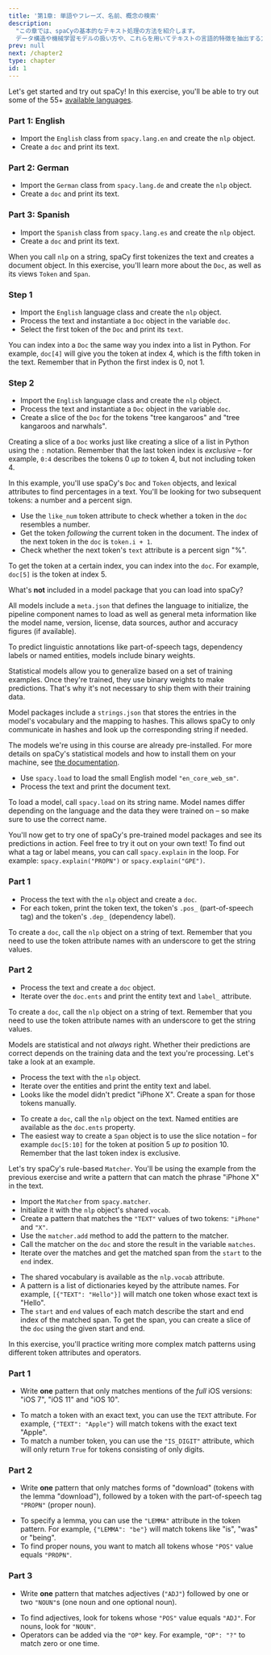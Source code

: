 ```yaml
---
title: '第1章: 単語やフレーズ、名前、概念の検索'
description:
  "この章では、spaCyの基本的なテキスト処理の方法を紹介します。
  データ構造や機械学習モデルの扱い方や、これらを用いてテキストの言語的特徴を抽出する方法を学んでいきます。"
prev: null
next: /chapter2
type: chapter
id: 1
---
```


<exercise id="1" title="spaCyはじめの一歩" type="slides">

<slides source="chapter1_01_introduction-to-spacy">
</slides>

</exercise>

<exercise id="2" title="Getting Started">

Let's get started and try out spaCy! In this exercise, you'll be able to try out
some of the 55+ [available languages](https://spacy.io/usage/models#languages).

### Part 1: English

- Import the `English` class from `spacy.lang.en` and create the `nlp` object.
- Create a `doc` and print its text.

<codeblock id="01_02_01">
</codeblock>

### Part 2: German

- Import the `German` class from `spacy.lang.de` and create the `nlp` object.
- Create a `doc` and print its text.

<codeblock id="01_02_02">
</codeblock>

### Part 3: Spanish

- Import the `Spanish` class from `spacy.lang.es` and create the `nlp` object.
- Create a `doc` and print its text.

<codeblock id="01_02_03">
</codeblock>

</exercise>

<exercise id="3" title="Documents, spans and tokens">

When you call `nlp` on a string, spaCy first tokenizes the text and creates a
document object. In this exercise, you'll learn more about the `Doc`, as well as
its views `Token` and `Span`.

### Step 1

- Import the `English` language class and create the `nlp` object.
- Process the text and instantiate a `Doc` object in the variable `doc`.
- Select the first token of the `Doc` and print its `text`.

<codeblock id="01_03_01">

You can index into a `Doc` the same way you index into a list in Python. For
example, `doc[4]` will give you the token at index 4, which is the fifth token
in the text. Remember that in Python the first index is 0, not 1.

</codeblock>

### Step 2

- Import the `English` language class and create the `nlp` object.
- Process the text and instantiate a `Doc` object in the variable `doc`.
- Create a slice of the `Doc` for the tokens "tree kangaroos" and "tree
  kangaroos and narwhals".

<codeblock id="01_03_02">

Creating a slice of a `Doc` works just like creating a slice of a list in Python
using the `:` notation. Remember that the last token index is _exclusive_ – for
example, `0:4` describes the tokens 0 _up to_ token 4, but not including
token 4.

</codeblock>

</exercise>

<exercise id="4" title="Lexical attributes">

In this example, you'll use spaCy's `Doc` and `Token` objects, and lexical
attributes to find percentages in a text. You'll be looking for two subsequent
tokens: a number and a percent sign.

- Use the `like_num` token attribute to check whether a token in the `doc`
  resembles a number.
- Get the token _following_ the current token in the document. The index of the
  next token in the `doc` is `token.i + 1`.
- Check whether the next token's `text` attribute is a percent sign "%".

<codeblock id="01_04">

To get the token at a certain index, you can index into the `doc`. For example,
`doc[5]` is the token at index 5.

</codeblock>

</exercise>

<exercise id="5" title="Statistical models" type="slides">

<slides source="chapter1_02_statistical-models">
</slides>

</exercise>

<exercise id="6" title="Model packages" type="choice">

What's **not** included in a model package that you can load into spaCy?

<choice>
<opt text="A meta file including the language, pipeline and license.">

All models include a `meta.json` that defines the language to initialize, the
pipeline component names to load as well as general meta information like the
model name, version, license, data sources, author and accuracy figures (if
available).

</opt>
<opt text="Binary weights to make statistical predictions.">

To predict linguistic annotations like part-of-speech tags, dependency labels or
named entities, models include binary weights.

</opt>
<opt correct="true" text="The labelled data that the model was trained on.">

Statistical models allow you to generalize based on a set of training examples.
Once they're trained, they use binary weights to make predictions. That's why
it's not necessary to ship them with their training data.

</opt>
<opt text="Strings of the model's vocabulary and their hashes.">

Model packages include a `strings.json` that stores the entries in the model's
vocabulary and the mapping to hashes. This allows spaCy to only communicate in
hashes and look up the corresponding string if needed.

</opt>
</choice>

</exercise>

<exercise id="7" title="Loading models">

The models we're using in this course are already pre-installed. For more
details on spaCy's statistical models and how to install them on your machine,
see [the documentation](https://spacy.io/usage/models).

- Use `spacy.load` to load the small English model `"en_core_web_sm"`.
- Process the text and print the document text.

<codeblock id="01_07">

To load a model, call `spacy.load` on its string name. Model names differ
depending on the language and the data they were trained on – so make sure to
use the correct name.

</codeblock>

</exercise>

<exercise id="8" title="Predicting linguistic annotations">

You'll now get to try one of spaCy's pre-trained model packages and see its
predictions in action. Feel free to try it out on your own text! To find out
what a tag or label means, you can call `spacy.explain` in the loop. For
example: `spacy.explain("PROPN")` or `spacy.explain("GPE")`.

### Part 1

- Process the text with the `nlp` object and create a `doc`.
- For each token, print the token text, the token's `.pos_` (part-of-speech tag)
  and the token's `.dep_` (dependency label).

<codeblock id="01_08_01">

To create a `doc`, call the `nlp` object on a string of text. Remember that you
need to use the token attribute names with an underscore to get the string
values.

</codeblock>

### Part 2

- Process the text and create a `doc` object.
- Iterate over the `doc.ents` and print the entity text and `label_` attribute.

<codeblock id="01_08_02">

To create a `doc`, call the `nlp` object on a string of text. Remember that you
need to use the token attribute names with an underscore to get the string
values.

</codeblock>

</exercise>

<exercise id="9" title="Predicting named entities in context">

Models are statistical and not _always_ right. Whether their predictions are
correct depends on the training data and the text you're processing. Let's take
a look at an example.

- Process the text with the `nlp` object.
- Iterate over the entities and print the entity text and label.
- Looks like the model didn't predict "iPhone X". Create a span for those tokens
  manually.

<codeblock id="01_09">

- To create a `doc`, call the `nlp` object on the text. Named entities are
  available as the `doc.ents` property.
- The easiest way to create a `Span` object is to use the slice notation – for
  example `doc[5:10]` for the token at position 5 _up to_ position 10. Remember
  that the last token index is exclusive.

</codeblock>

</exercise>

<exercise id="10" title="Rule-based matching" type="slides">

<slides source="chapter1_03_rule-based-matching">
</slides>

</exercise>

<exercise id="11" title="Using the Matcher">

Let's try spaCy's rule-based `Matcher`. You'll be using the example from the
previous exercise and write a pattern that can match the phrase "iPhone X" in
the text.

- Import the `Matcher` from `spacy.matcher`.
- Initialize it with the `nlp` object's shared `vocab`.
- Create a pattern that matches the `"TEXT"` values of two tokens: `"iPhone"`
  and `"X"`.
- Use the `matcher.add` method to add the pattern to the matcher.
- Call the matcher on the `doc` and store the result in the variable `matches`.
- Iterate over the matches and get the matched span from the `start` to the
  `end` index.

<codeblock id="01_11">

- The shared vocabulary is available as the `nlp.vocab` attribute.
- A pattern is a list of dictionaries keyed by the attribute names. For example,
  `[{"TEXT": "Hello"}]` will match one token whose exact text is "Hello".
- The `start` and `end` values of each match describe the start and end index of
  the matched span. To get the span, you can create a slice of the `doc` using
  the given start and end.

</codeblock>

</exercise>

<exercise id="12" title="Writing match patterns">

In this exercise, you'll practice writing more complex match patterns using
different token attributes and operators.

### Part 1

- Write **one** pattern that only matches mentions of the _full_ iOS versions:
  "iOS 7", "iOS 11" and "iOS 10".

<codeblock id="01_12_01">

- To match a token with an exact text, you can use the `TEXT` attribute. For
  example, `{"TEXT": "Apple"}` will match tokens with the exact text "Apple".
- To match a number token, you can use the `"IS_DIGIT"` attribute, which will
  only return `True` for tokens consisting of only digits.

</codeblock>

### Part 2

- Write **one** pattern that only matches forms of "download" (tokens with the
  lemma "download"), followed by a token with the part-of-speech tag `"PROPN"`
  (proper noun).

<codeblock id="01_12_02">

- To specify a lemma, you can use the `"LEMMA"` attribute in the token pattern.
  For example, `{"LEMMA": "be"}` will match tokens like "is", "was" or "being".
- To find proper nouns, you want to match all tokens whose `"POS"` value equals
  `"PROPN"`.

</codeblock>

### Part 3

- Write **one** pattern that matches adjectives (`"ADJ"`) followed by one or two
  `"NOUN"`s (one noun and one optional noun).

<codeblock id="01_12_03">

- To find adjectives, look for tokens whose `"POS"` value equals `"ADJ"`. For
  nouns, look for `"NOUN"`.
- Operators can be added via the `"OP"` key. For example, `"OP": "?"` to match
  zero or one time.

</codeblock>

</exercise>
